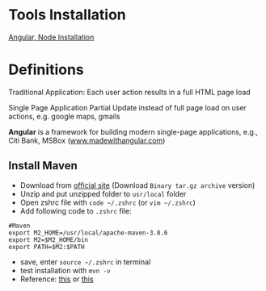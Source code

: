 # Tools Installation
[Angular, Node Installation](https://github.com/darbyluv2code/fullstack-angular-and-springboot/blob/master/install-angular-tools/mac/install-mac.md)

# Definitions

Traditional Application:
Each user action results in a full HTML page load

Single Page Application
Partial Update instead of full page load on user actions, e.g. google maps, gmails

**Angular** is a framework for building modern single-page applications, e.g., Citi Bank, MSBox (www.madewithangular.com)

## Install Maven
- Download from [official site](https://maven.apache.org/download.cgi) (Download `Binary tar.gz archive` version)
- Unzip and put unzipped folder to `usr/local` folder
- Open zshrc file with `code ~/.zshrc` (or `vim ~/.zshrc`)
- Add following code to `.zshrc` file:
```
#Maven
export M2_HOME=/usr/local/apache-maven-3.8.6
export M2=$M2_HOME/bin
export PATH=$M2:$PATH
```
- save, enter `source ~/.zshrc` in terminal
- test installation with `mvn -v`
- Reference: [this](https://icode.best/i/26862246930204) or [this](https://cloud.tencent.com/developer/article/1680711)
